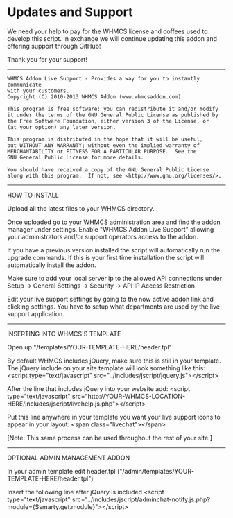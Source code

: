 <h1>Updates and Support</h1>
We need your help to pay for the WHMCS license and coffees used to develop this script.
In exchange we will continue updating this addon and offering support through GitHub!

Thank you for your support!




-----------------------------------------------------------------------------------
    WHMCS Addon Live Support - Provides a way for you to instantly communicate
    with your customers.
    Copyright (C) 2010-2013 WHMCS Addon (www.whmcsaddon.com)

    This program is free software: you can redistribute it and/or modify
    it under the terms of the GNU General Public License as published by
    the Free Software Foundation, either version 3 of the License, or
    (at your option) any later version.

    This program is distributed in the hope that it will be useful,
    but WITHOUT ANY WARRANTY; without even the implied warranty of
    MERCHANTABILITY or FITNESS FOR A PARTICULAR PURPOSE.  See the
    GNU General Public License for more details.

    You should have received a copy of the GNU General Public License
    along with this program.  If not, see <http://www.gnu.org/licenses/>.
-----------------------------------------------------------------------------------

HOW TO INSTALL

Upload all the latest files to your WHMCS directory.

Once uploaded go to your WHMCS administration area and find the addon manager
under settings. Enable "WHMCS Addon Live Support" allowing your administrators
and/or support operators access to the addon.

If you have a previous version installed the script will automatically run
the upgrade commands. If this is your first time installation the script
will automatically install the addon.

Make sure to add your local server ip to the allowed API connections under
Setup -> General Settings -> Security -> API IP Access Restriction

Edit your live support settings by going to the now active addon link and
clicking settings. You have to setup what departments are used by the live
support application.

-----------------------------------------------------------------------------------

INSERTING INTO WHMCS'S TEMPLATE

Open up "/templates/YOUR-TEMPLATE-HERE/header.tpl"

By default WHMCS includes jQuery, make sure this is still in your template.
The jQuery include on your site template will look something like this:
	&#60;script type="text/javascript" src="../includes/jscript/jquery.js"&#62;&#60;/script&#62;

After the line that includes jQuery into your website add:
&#60;script type="text/javascript" src="http://YOUR-WHMCS-LOCATION-HERE/includes/jscript/livehelp.js.php"&#62;&#60;/script&#62;

Put this line anywhere in your template you want your live support icons to appear in your layout:
&#60;span class="livechat"&#62;&#60;/span&#62;

[Note: This same process can be used throughout the rest of your site.]

-----------------------------------------------------------------------------------

OPTIONAL ADMIN MANAGEMENT ADDON

In your admin template edit header.tpl ("/admin/templates/YOUR-TEMPLATE-HERE/header.tpl")

Insert the following line after jQuery is included
&#60;script type="text/javascript" src="../includes/jscript/adminchat-notify.js.php?module={$smarty.get.module}"&#62;&#60;/script&#62;
